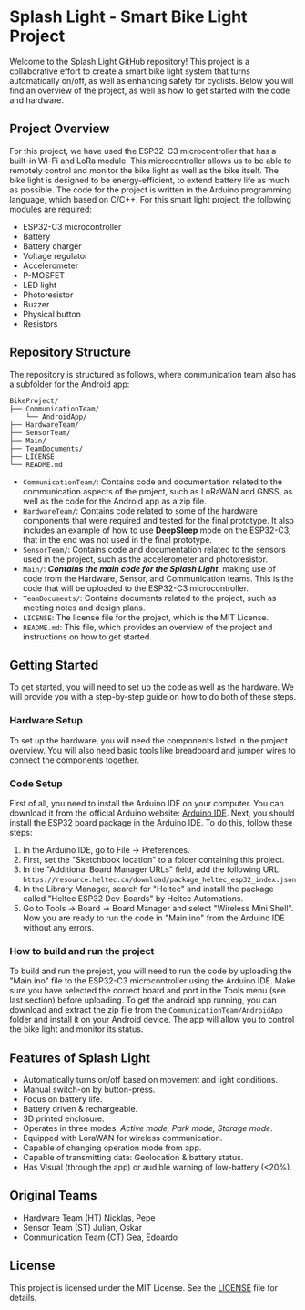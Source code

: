# Splash Light - Smart Bike Light Project
Welcome to the Splash Light GitHub repository! This project is a collaborative effort to create a smart bike light system that turns automatically on/off, as well as enhancing safety for cyclists. Below you will find an overview of the project, as well as how to get started with the code and hardware.

## Project Overview
For this project, we have used the ESP32-C3 microcontroller that has a built-in Wi-Fi and LoRa module. This microcontroller allows us to be able to remotely control and monitor the bike light as well as the bike itself. The bike light is designed to be energy-efficient, to extend battery life as much as possible. The code for the project is written in the Arduino programming language, which based on C/C++.
For this smart light project, the following modules are required:
- ESP32-C3 microcontroller
- Battery
- Battery charger
- Voltage regulator
- Accelerometer
- P-MOSFET
- LED light
- Photoresistor
- Buzzer
- Physical button
- Resistors

## Repository Structure
The repository is structured as follows, where communication team also has a subfolder for the Android app:
```
BikeProject/
├── CommunicationTeam/
    └── AndroidApp/
├── HardwareTeam/
├── SensorTeam/
├── Main/
├── TeamDocuments/
├── LICENSE
└── README.md
```
- `CommunicationTeam/`: Contains code and documentation related to the communication aspects of the project, such as LoRaWAN and GNSS, as well as the code for the Android app as a zip file.
- `HardwareTeam/`: Contains code related to some of the hardware components that were required and tested for the final prototype. It also includes an example of how to use **DeepSleep** mode on the ESP32-C3, that in the end was not used in the final prototype.
- `SensorTeam/`: Contains code and documentation related to the sensors used in the project, such as the accelerometer and photoresistor.
- `Main/`: ***Contains the main code for the Splash Light***, making use of code from the Hardware, Sensor, and Communication teams. This is the code that will be uploaded to the ESP32-C3 microcontroller.
- `TeamDocuments/`: Contains documents related to the project, such as meeting notes and design plans.
- `LICENSE`: The license file for the project, which is the MIT License.
- `README.md`: This file, which provides an overview of the project and instructions on how to get started.

## Getting Started
To get started, you will need to set up the code as well as the hardware. We will provide you with a step-by-step guide on how to do both of these steps.

### Hardware Setup
To set up the hardware, you will need the components listed in the project overview. You will also need basic tools like breadboard and jumper wires to connect the components together.

### Code Setup
First of all, you need to install the Arduino IDE on your computer. You can download it from the official Arduino website: [Arduino IDE](https://www.arduino.cc/en/software/).
Next, you should install the ESP32 board package in the Arduino IDE. To do this, follow these steps:
1. In the Arduino IDE, go to File -> Preferences.
2. First, set the "Sketchbook location" to a folder containing this project.
3. In the "Additional Board Manager URLs" field, add the following URL: `https://resource.heltec.cn/download/package_heltec_esp32_index.json`
4. In the Library Manager, search for "Heltec" and install the package called "Heltec ESP32 Dev-Boards" by Heltec Automations.
5. Go to Tools -> Board -> Board Manager and select "Wireless Mini Shell".
Now you are ready to run the code in "Main.ino" from the Arduino IDE without any errors.

### How to build and run the project
To build and run the project, you will need to run the code by uploading the "Main.ino" file to the ESP32-C3 microcontroller using the Arduino IDE. Make sure you have selected the correct board and port in the Tools menu (see last section) before uploading. 
To get the android app running, you can download and extract the zip file from the `CommunicationTeam/AndroidApp` folder and install it on your Android device. The app will allow you to control the bike light and monitor its status.

## Features of Splash Light
- Automatically turns on/off based on movement and light conditions.
- Manual switch-on by button-press.
- Focus on battery life.
- Battery driven & rechargeable.
- 3D printed enclosure.
- Operates in three modes: *Active mode, Park mode, Storage mode*.
- Equipped with LoraWAN for wireless communication.
- Capable of changing operation mode from app.
- Capable of transmitting data: Geolocation & battery status.
- Has Visual (through the app) or audible warning of low-battery (<20%).

## Original Teams
- Hardware Team   (HT) Nicklas, Pepe
- Sensor Team           (ST) Julian, Oskar
- Communication Team    (CT) Gea, Edoardo

## License
This project is licensed under the MIT License. See the [LICENSE](LICENSE) file for details.